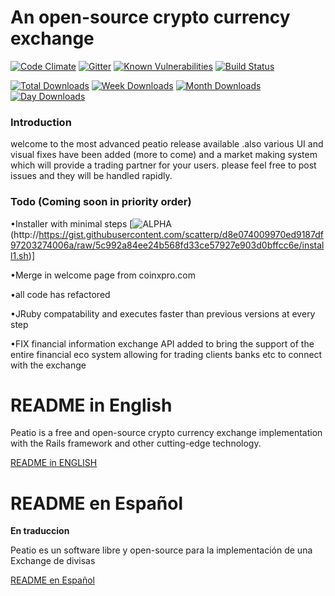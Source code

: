 An open-source crypto currency exchange
=====================================
[![Code Climate](https://codeclimate.com/github/peatio/peatio.png)](https://codeclimate.com/github/peatio/peatio)
[![Gitter](https://badges.gitter.im/Join%20Chat.svg)](https://gitter.im/peatio/peatio?utm_source=badge&utm_medium=badge&utm_campaign=pr-badge&utm_content=badge)
[![Known Vulnerabilities](https://snyk.io/test/github/snyk/goof/badge.svg)](https://snyk.io/test/github/snyk/goof)
[![Build Status](https://travis-ci.org/scatterp/peatio.svg?branch=master)](https://travis-ci.org/scatterp/peatio)

[![Total Downloads](https://img.shields.io/npm/dt/hacktimer.svg)](https://github.com/scatterp/peatio)
[![Week Downloads](https://img.shields.io/npm/dw/hacktimer.svg)](https://github.com/scatterp/peatio)
[![Month Downloads](https://img.shields.io/npm/dm/hacktimer.svg)](https://github.com/scatterp/peatio)
[![Day Downloads](https://img.shields.io/npm/dy/hacktimer.svg)](https://github.com/scatterp/peatio)

### Introduction 
   welcome to the most advanced peatio release available .also various UI and visual fixes have been added
   (more to come) and a market making system which will provide a trading partner for your users.
   please feel free to post issues and they will be handled rapidly.

### Todo (Coming soon in priority order)
•Installer with minimal steps [![ALPHA]()(http://https://gist.githubusercontent.com/scatterp/d8e074009970ed9187df97203274006a/raw/5c992a84ee24b568fd33ce57927e903d0bffcc6e/install1.sh)]

•Merge in welcome page from coinxpro.com

•all code has refactored 

•JRuby compatability and executes faster than previous versions at every step 

•FIX financial information exchange API  added to bring the support of the entire financial eco system allowing for trading clients banks etc to connect with the exchange


README in English
=====================================
Peatio is a free and open-source crypto currency exchange implementation with the Rails framework and other cutting-edge technology.

[README in ENGLISH](README-English.md)

README en Español
=======================================
**En traduccion**

Peatio es un software libre y open-source para la implementación de una Exchange de divisas

[README en Español](README-Español.md)
